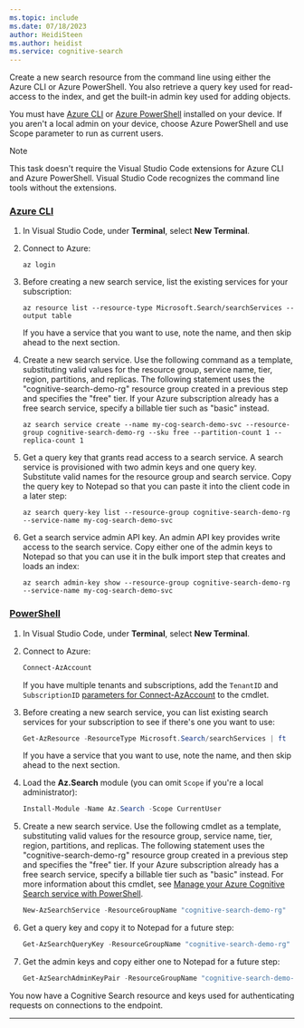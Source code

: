```yaml
---
ms.topic: include
ms.date: 07/18/2023
author: HeidiSteen
ms.author: heidist
ms.service: cognitive-search
---
```


Create a new search resource from the command line using either the Azure CLI or Azure PowerShell. You also retrieve a query key used for read-access to the index, and get the built-in admin key used for adding objects.

You must have [Azure CLI](/cli/azure/install-azure-cli) or [Azure PowerShell](/powershell/azure/install-azps-windows) installed on your device. If you aren't a local admin on your device, choose Azure PowerShell and use Scope parameter to run as current users.

> [!NOTE]
> This task doesn't require the Visual Studio Code extensions for Azure CLI and Azure PowerShell. Visual Studio Code recognizes the command line tools without the extensions.

### [**Azure CLI**](#tab/azure-cli)

1. In Visual Studio Code, under **Terminal**, select **New Terminal**.

1. Connect to Azure:

   ```azurecli
   az login
   ```

1. Before creating a new search service, list the existing services for your subscription:

   ```azurecli
   az resource list --resource-type Microsoft.Search/searchServices --output table
   ```

   If you have a service that you want to use, note the name, and then skip ahead to the next section.

1. Create a new search service. Use the following command as a template, substituting valid values for the resource group, service name, tier, region, partitions, and replicas. The following statement uses the "cognitive-search-demo-rg" resource group created in a previous step and specifies the "free" tier. If your Azure subscription already has a free search service, specify a billable tier such as "basic" instead.

   ```azurecli
   az search service create --name my-cog-search-demo-svc --resource-group cognitive-search-demo-rg --sku free --partition-count 1 --replica-count 1
   ```

1. Get a query key that grants read access to a search service. A search service is provisioned with two admin keys and one query key. Substitute valid names for the resource group and search service. Copy the query key to Notepad so that you can paste it into the client code in a later step:

   ```azurecli
   az search query-key list --resource-group cognitive-search-demo-rg --service-name my-cog-search-demo-svc
   ```

1. Get a search service admin API key. An admin API key provides write access to the search service. Copy either one of the admin keys to Notepad so that you can use it in the bulk import step that creates and loads an index:

   ```azurecli
   az search admin-key show --resource-group cognitive-search-demo-rg --service-name my-cog-search-demo-svc
   ```

### [**PowerShell**](#tab/azure-ps)

1. In Visual Studio Code, under **Terminal**, select **New Terminal**.

1. Connect to Azure:

   ```powershell
   Connect-AzAccount
   ```

   If you have multiple tenants and subscriptions, add the `TenantID` and `SubscriptionID` [parameters for Connect-AzAccount](/powershell/module/az.accounts/connect-azaccount) to the cmdlet.

1. Before creating a new search service, you can list existing search services for your subscription to see if there's one you want to use:

   ```powershell
   Get-AzResource -ResourceType Microsoft.Search/searchServices | ft
   ```

    If you have a service that you want to use, note the name, and then skip ahead to the next section.

1. Load the **Az.Search** module (you can omit `Scope` if you're a local administrator):

   ```powershell
   Install-Module -Name Az.Search -Scope CurrentUser
   ```

1. Create a new search service. Use the following cmdlet as a template, substituting valid values for the resource group, service name, tier, region, partitions, and replicas. The following statement uses the "cognitive-search-demo-rg" resource group created in a previous step and specifies the "free" tier. If your Azure subscription already has a free search service, specify a billable tier such as "basic" instead. For more information about this cmdlet, see [Manage your Azure Cognitive Search service with PowerShell](search-manage-powershell).

   ```powershell
   New-AzSearchService -ResourceGroupName "cognitive-search-demo-rg"  -Name "my-cog-search-demo-svc" -Sku "free" -Location "West US" -PartitionCount 1 -ReplicaCount 1 -HostingMode Default
   ```

1. Get a query key and copy it to Notepad for a future step:

   ```powershell
   Get-AzSearchQueryKey -ResourceGroupName "cognitive-search-demo-rg" -ServiceName "my-cog-search-demo-svc"
   ```

1. Get the admin keys and copy either one to Notepad for a future step:

   ```powershell
   Get-AzSearchAdminKeyPair -ResourceGroupName "cognitive-search-demo-rg" -ServiceName "my-cog-search-demo-svc"
   ```

You now have a Cognitive Search resource and keys used for authenticating requests on connections to the endpoint.

---
